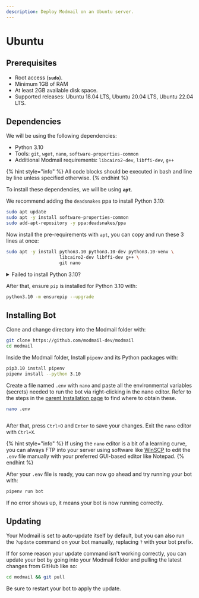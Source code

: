 ```yaml
---
description: Deploy Modmail on an Ubuntu server.
---
```


# Ubuntu

## Prerequisites

* Root access (**`sudo`**).
* Minimum 1GB of RAM
* At least 2GB available disk space.
* Supported releases: Ubuntu 18.04 LTS, Ubuntu 20.04 LTS, Ubuntu 22.04 LTS.

## Dependencies

We will be using the following dependencies:

* Python 3.10
* Tools: `git`, `wget`, `nano`, `software-properties-common`
* Additional Modmail requirements: `libcairo2-dev`, `libffi-dev`, `g++`

{% hint style="info" %}
All code blocks should be executed in bash and line by line unless specified otherwise.
{% endhint %}

To install these dependencies, we will be using **`apt`**.

We recommend adding the `deadsnakes` ppa to install Python 3.10:

```bash
sudo apt update
sudo apt -y install software-properties-common
sudo add-apt-repository -y ppa:deadsnakes/ppa
```

Now install the pre-requirements with `apt`, you can copy and run these 3 lines at once:

```bash
sudo apt -y install python3.10 python3.10-dev python3.10-venv \
                    libcairo2-dev libffi-dev g++ \
                    git nano
```

<details>

<summary>Failed to install Python 3.10?</summary>

You can manually compile Python instead of adding using the Deadsnakes PPA. Compiling Python may take a while (est. 5-10 minutes). Copy and run line 2-7 all at once.

{% code lineNumbers="true" %}
```bash
sudo apt update && sudo apt upgrade -y  # Update and upgrade all packages
sudo apt install -y software-properties-common \
                    libcairo2-dev libffi-dev g++ \
                    git wget nano \
                    build-essential zlib1g-dev libncurses5-dev \
                    libgdbm-dev libnss3-dev libssl-dev \
                    libreadline-dev libffi-dev libsqlite3-dev libbz2-dev
wget https://www.python.org/ftp/python/3.10.9/Python-3.10.9.tgz
tar xzf Python-3.10.9.tgz
cd Python-3.10.9
./configure --enable-optimizations 
make altinstall
```
{% endcode %}

</details>

After that, ensure `pip` is installed for Python 3.10 with:

```bash
python3.10 -m ensurepip --upgrade
```

## Installing Bot

Clone and change directory into the Modmail folder with:

```bash
git clone https://github.com/modmail-dev/modmail
cd modmail
```

Inside the Modmail folder, Install `pipenv` and its Python packages with:

```bash
pip3.10 install pipenv
pipenv install --python 3.10
```

Create a file named `.env` with `nano` and paste all the environmental variables (secrets) needed to run the bot via right-clicking in the nano editor. Refer to the steps in the [parent Installation page](../#preparing-your-environmental-variables) to find where to obtain these.

```bash
nano .env
```

<figure><img src="../../.gitbook/assets/image (6).png" alt=""><figcaption></figcaption></figure>

After that, press `Ctrl+O` and `Enter` to save your changes. Exit the `nano` editor with `Ctrl+X`.

{% hint style="info" %}
If using the `nano` editor is a bit of a learning curve, you can always FTP into your server using software like [WinSCP](https://winscp.net/eng/index.php) to edit the `.env` file manually with your preferred GUI-based editor like Notepad.
{% endhint %}

After your `.env` file is ready, you can now go ahead and try running your bot with:

```bash
pipenv run bot
```

If no error shows up, it means your bot is now running correctly.

## Updating

Your Modmail is set to auto-update itself by default, but you can also run the `?update` command on your bot manually, replacing `?` with your bot prefix.

If for some reason your update command isn't working correctly, you can update your bot by going into your Modmail folder and pulling the latest changes from GitHub like so:

```bash
cd modmail && git pull
```

Be sure to restart your bot to apply the update.
